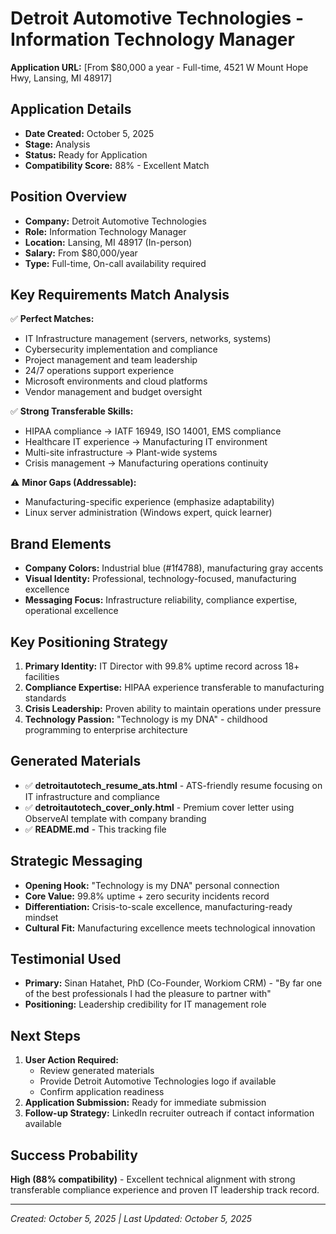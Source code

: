 # Detroit Automotive Technologies - Information Technology Manager

**Application URL:** [From $80,000 a year - Full-time, 4521 W Mount Hope Hwy, Lansing, MI 48917]

## Application Details
- **Date Created:** October 5, 2025
- **Stage:** Analysis  
- **Status:** Ready for Application
- **Compatibility Score:** 88% - Excellent Match

## Position Overview
- **Company:** Detroit Automotive Technologies
- **Role:** Information Technology Manager
- **Location:** Lansing, MI 48917 (In-person)
- **Salary:** From $80,000/year
- **Type:** Full-time, On-call availability required

## Key Requirements Match Analysis
✅ **Perfect Matches:**
- IT Infrastructure management (servers, networks, systems)
- Cybersecurity implementation and compliance
- Project management and team leadership  
- 24/7 operations support experience
- Microsoft environments and cloud platforms
- Vendor management and budget oversight

✅ **Strong Transferable Skills:**
- HIPAA compliance → IATF 16949, ISO 14001, EMS compliance
- Healthcare IT experience → Manufacturing IT environment
- Multi-site infrastructure → Plant-wide systems
- Crisis management → Manufacturing operations continuity

⚠️ **Minor Gaps (Addressable):**
- Manufacturing-specific experience (emphasize adaptability)
- Linux server administration (Windows expert, quick learner)

## Brand Elements
- **Company Colors:** Industrial blue (#1f4788), manufacturing gray accents
- **Visual Identity:** Professional, technology-focused, manufacturing excellence
- **Messaging Focus:** Infrastructure reliability, compliance expertise, operational excellence

## Key Positioning Strategy
1. **Primary Identity:** IT Director with 99.8% uptime record across 18+ facilities
2. **Compliance Expertise:** HIPAA experience transferable to manufacturing standards
3. **Crisis Leadership:** Proven ability to maintain operations under pressure
4. **Technology Passion:** "Technology is my DNA" - childhood programming to enterprise architecture

## Generated Materials
- ✅ **detroitautotech_resume_ats.html** - ATS-friendly resume focusing on IT infrastructure and compliance
- ✅ **detroitautotech_cover_only.html** - Premium cover letter using ObserveAI template with company branding
- ✅ **README.md** - This tracking file

## Strategic Messaging
- **Opening Hook:** "Technology is my DNA" personal connection
- **Core Value:** 99.8% uptime + zero security incidents record
- **Differentiation:** Crisis-to-scale excellence, manufacturing-ready mindset
- **Cultural Fit:** Manufacturing excellence meets technological innovation

## Testimonial Used
- **Primary:** Sinan Hatahet, PhD (Co-Founder, Workiom CRM) - "By far one of the best professionals I had the pleasure to partner with"
- **Positioning:** Leadership credibility for IT management role

## Next Steps
1. **User Action Required:** 
   - Review generated materials
   - Provide Detroit Automotive Technologies logo if available
   - Confirm application readiness
2. **Application Submission:** Ready for immediate submission
3. **Follow-up Strategy:** LinkedIn recruiter outreach if contact information available

## Success Probability
**High (88% compatibility)** - Excellent technical alignment with strong transferable compliance experience and proven IT leadership track record.

---
*Created: October 5, 2025 | Last Updated: October 5, 2025*